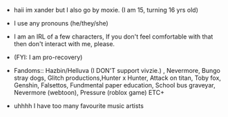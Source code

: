 - haii im xander but I also go by moxie. (I am 15, turning 16 yrs old)

- I use any pronouns (he/they/she)

-  I am an IRL of a few characters, If you don't feel comfortable with that then don't interact with me, please.
-  (FYI: I am pro-recovery)

- Fandoms:: Hazbin/Helluva (I DON'T support vivzie.) , Nevermore, Bungo stray dogs, Glitch productions,Hunter x Hunter, Attack on titan, Toby fox, Genshin, Falsettos, Fundmental paper education, School bus graveyar, Nevermore (webtoon), Pressure (roblox game) ETC+ 

- uhhhh I have too many favourite music artists 


  

<!---
bandagedidiot/bandagedidiot is a ✨ special ✨ repository because its `README.md` (this file) appears on your GitHub profile.
You can click the Preview link to take a look at your changes.
--->

